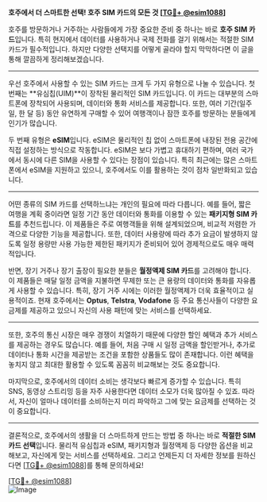 **호주에서 더 스마트한 선택! 호주 SIM 카드의 모든 것 [[TG💪+ @esim1088](https://t.me/s/esim1088)]**

호주를 방문하거나 거주하는 사람들에게 가장 중요한 준비 중 하나는 바로 **호주 SIM 카드**입니다. 특히 현지에서 데이터를 사용하거나 국제 전화를 걸기 위해서는 적절한 SIM 카드가 필수적입니다. 하지만 다양한 선택지를 어떻게 골라야 할지 막막하다면 이 글을 통해 깔끔하게 정리해보겠습니다.

---

우선 호주에서 사용할 수 있는 SIM 카드는 크게 두 가지 유형으로 나눌 수 있습니다. 첫 번째는 **유심칩(UIM)**이 장착된 물리적인 SIM 카드입니다. 이 카드는 대부분의 스마트폰에 장착되어 사용되며, 데이터와 통화 서비스를 제공합니다. 또한, 여러 기간(일주일, 한 달 등) 동안 유연하게 구매할 수 있어 여행객이나 잠깐 호주를 방문하는 분들에게 인기가 많습니다.

두 번째 유형은 **eSIM**입니다. eSIM은 물리적인 칩 없이 스마트폰에 내장된 전용 공간에 직접 설정하는 방식으로 작동합니다. eSIM은 보다 가볍고 휴대하기 편하며, 여러 국가에서 동시에 다른 SIM을 사용할 수 있다는 장점이 있습니다. 특히 최근에는 많은 스마트폰에서 eSIM을 지원하고 있으니, 호주에서도 이를 활용하는 것이 점차 일반화되고 있습니다.

---

어떤 종류의 SIM 카드를 선택하느냐는 개인의 필요에 따라 다릅니다. 예를 들어, 짧은 여행을 계획 중이라면 일정 기간 동안 데이터와 통화를 이용할 수 있는 **패키지형 SIM 카드**를 추천드립니다. 이 제품들은 주로 여행객들을 위해 설계되었으며, 비교적 저렴한 가격으로 다양한 기능을 제공합니다. 또한, 데이터 사용량에 따라 추가 요금이 발생하지 않도록 일정 용량만 사용 가능한 제한된 패키지가 준비되어 있어 경제적으로도 매우 매력적입니다.

반면, 장기 거주나 장기 출장이 필요한 분들은 **월정액제 SIM 카드**를 고려해야 합니다. 이 제품들은 매달 일정 금액을 지불하면 무제한 또는 큰 용량의 데이터와 통화를 자유롭게 사용할 수 있습니다. 특히, 장기 거주 시에는 이러한 월정액제가 더욱 효율적이고 실용적이죠. 현재 호주에서는 **Optus**, **Telstra**, **Vodafone** 등 주요 통신사들이 다양한 요금제를 제공하고 있으니 자신의 사용 패턴에 맞는 서비스를 선택하세요.

---

또한, 호주의 통신 시장은 매우 경쟁이 치열하기 때문에 다양한 할인 혜택과 추가 서비스를 제공하는 경우도 많습니다. 예를 들어, 처음 구매 시 일정 금액을 할인받거나, 추가로 데이터나 통화 시간을 제공받는 조건을 포함한 상품들도 많이 존재합니다. 이런 혜택을 놓치지 않고 최대한 활용할 수 있도록 꼼꼼히 비교해보는 것도 중요합니다.

마지막으로, 호주에서의 데이터 소비는 생각보다 빠르게 증가할 수 있습니다. 특히 SNS, 동영상 스트리밍 등을 자주 사용한다면 데이터 소모가 더욱 많아질 수 있죠. 따라서, 자신이 얼마나 데이터를 소비하는지 미리 파악하고 그에 맞는 요금제를 선택하는 것이 중요합니다.

---

결론적으로, 호주에서의 생활을 더 스마트하게 만드는 방법 중 하나는 바로 **적절한 SIM 카드 선택**입니다. 물리적 유심칩과 eSIM, 패키지형과 월정액제 등 다양한 옵션을 비교해보고, 자신에게 맞는 서비스를 선택하세요. 그리고 언제든지 더 자세한 정보를 원하신다면 [[TG💪+ @esim1088](https://t.me/s/esim1088)]를 통해 문의하세요!

[[TG💪+ @esim1088](https://t.me/s/esim1088)]  
![Image](https://i.postimg.cc/Y0z9fWf4/image.png)
